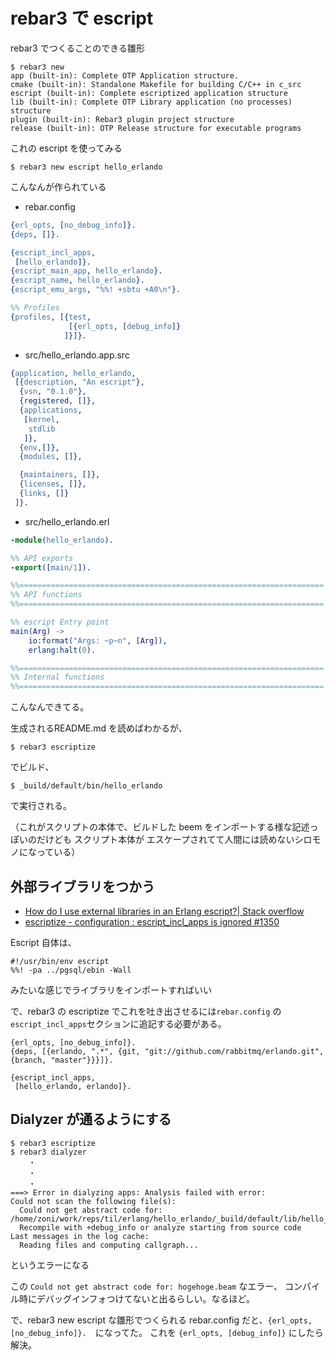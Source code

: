 # rebar3 で escript 


rebar3 でつくることのできる雛形

```
$ rebar3 new
app (built-in): Complete OTP Application structure.
cmake (built-in): Standalone Makefile for building C/C++ in c_src
escript (built-in): Complete escriptized application structure
lib (built-in): Complete OTP Library application (no processes) structure
plugin (built-in): Rebar3 plugin project structure
release (built-in): OTP Release structure for executable programs
```


これの escript を使ってみる


```
$ rebar3 new escript hello_erlando
```


こんなんが作られている

* rebar.config

```erlang
{erl_opts, [no_debug_info]}.
{deps, []}.

{escript_incl_apps,
 [hello_erlando]}.
{escript_main_app, hello_erlando}.
{escript_name, hello_erlando}.
{escript_emu_args, "%%! +sbtu +A0\n"}.

%% Profiles
{profiles, [{test,
             [{erl_opts, [debug_info]}
            ]}]}.
```


* src/hello_erlando.app.src

```erlang
{application, hello_erlando,
 [{description, "An escript"},
  {vsn, "0.1.0"},
  {registered, []},
  {applications,
   [kernel,
    stdlib
   ]},
  {env,[]},
  {modules, []},

  {maintainers, []},
  {licenses, []},
  {links, []}
 ]}.
```

* src/hello_erlando.erl

```erlang
-module(hello_erlando).

%% API exports
-export([main/1]).

%%====================================================================
%% API functions
%%====================================================================

%% escript Entry point
main(Arg) ->
    io:format("Args: ~p~n", [Arg]),
    erlang:halt(0).

%%====================================================================
%% Internal functions
%%====================================================================
```

こんなんできてる。


生成されるREADME.md を読めばわかるが、

```
$ rebar3 escriptize
```

でビルド、

```
$ _build/default/bin/hello_erlando
```

で実行される。

（これがスクリプトの本体で、ビルドした beem をインポートする様な記述っぽいのだけども
スクリプト本体が エスケープされてて人間には読めないシロモノになっている）



## 外部ライブラリをつかう

* [How do I use external libraries in an Erlang escript?| Stack overflow](https://stackoverflow.com/questions/20862186/how-do-i-use-external-libraries-in-an-erlang-escript)
* [escriptize - configuration : escript_incl_apps is ignored #1350](https://github.com/erlang/rebar3/issues/1350)


Escript 自体は、

```
#!/usr/bin/env escript
%%! -pa ../pgsql/ebin -Wall
```

みたいな感じでライブラリをインポートすればいい

で、rebar3 の escriptize でこれを吐き出させるには`rebar.config` の `escript_incl_apps`セクションに追記する必要がある。


```
{erl_opts, [no_debug_info]}.
{deps, [{erlando, ".*", {git, "git://github.com/rabbitmq/erlando.git", {branch, "master"}}}]}.

{escript_incl_apps,
 [hello_erlando, erlando]}.
```


## Dialyzer が通るようにする


```
$ rebar3 escriptize
$ rebar3 dialyzer
    ・
    ・
    ・
===> Error in dialyzing apps: Analysis failed with error:
Could not scan the following file(s):
  Could not get abstract code for: /home/zoni/work/reps/til/erlang/hello_erlando/_build/default/lib/hello_erlando/ebin/hello_erlando.beam
  Recompile with +debug_info or analyze starting from source code
Last messages in the log cache:
  Reading files and computing callgraph... 
```

というエラーになる

この `Could not get abstract code for: hogehoge.beam` なエラー、
コンパイル時にデバッグインフォつけてないと出るらしい。なるほど。

で、rebar3 new escript な雛形でつくられる 
rebar.config だと、`{erl_opts, [no_debug_info]}.`　になってた。
これを `{erl_opts, [debug_info]}` にしたら解決。

